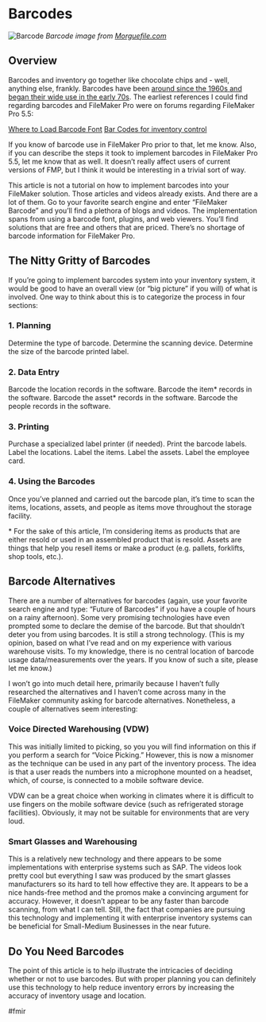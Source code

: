 # Barcodes
![Barcode](http://newleafdata.com/images/FMIR_barcode.jpg)
*Barcode image from [Morguefile.com](https://morguefile.com/search/morguefile/1/barcode/pop)*

## Overview
Barcodes and inventory go together like chocolate chips and  - well, anything else, frankly.  Barcodes have been [around since the 1960s and began their wide use in the early 70s](https://en.wikipedia.org/wiki/Barcode).  The earliest references I could find regarding barcodes and FileMaker Pro were on forums regarding FileMaker Pro 5.5:

[Where to Load Barcode Font](http://fmforums.com/topic/17311-where-to-load-barcode-font/)
[Bar Codes for inventory control](http://fmforums.com/topic/8348-bar-codes-for-inventory-control/)

If you know of barcode use in FileMaker Pro prior to that, let me know.  Also, if you can describe the steps it took to implement barcodes in FileMaker Pro 5.5, let me know that as well.  It doesn’t really affect users of current versions of FMP, but I think it would be interesting in a trivial sort of way.

This article is not a tutorial on how to implement barcodes into your FileMaker solution.  Those articles and videos already exists.  And there are a lot of them.  Go to your favorite search engine and enter “FileMaker Barcode” and you’ll find a plethora of blogs and videos.  The implementation spans from using a barcode font, plugins, and web viewers.  You’ll find solutions that are free and others that are priced.  There’s no shortage of barcode information for FileMaker Pro.

## The Nitty Gritty of Barcodes
If you’re going to implement barcodes system into your inventory system, it would be good to have an overall view (or “big picture” if you will) of what is involved.  One way to think about this is to categorize the process in four sections:

### 1. Planning
Determine the type of barcode.
Determine the scanning device.
Determine the size of the barcode printed label.

### 2. Data Entry
Barcode the location records in the software.
Barcode the item* records in the software.
Barcode the asset* records in the software.
Barcode the people records in the software.

### 3. Printing
Purchase a specialized label printer (if needed).
Print the barcode labels.
Label the locations.
Label the items.
Label the assets.
Label the employee card.

### 4. Using the Barcodes
Once you’ve planned and carried out the barcode plan, it’s time to scan the items, locations, assets, and people as items move throughout the storage facility. 

\* For the sake of this article, I’m considering items as products that are either resold or used in an assembled product that is resold.  Assets are things that help you resell items or make a product (e.g. pallets, forklifts, shop tools, etc.).

## Barcode Alternatives
There are a number of alternatives for barcodes (again, use your favorite search engine and type: “Future of Barcodes” if you have a couple of hours on a rainy afternoon).  Some very promising technologies have even prompted some to declare the demise of the barcode.  But that shouldn’t deter you from using barcodes.  It is still a strong technology. (This is my opinion, based on what I’ve read and on my experience with various warehouse visits.  To my knowledge, there is no central location of barcode usage data/measurements over the years.  If you know of such a site, please let me know.)

I won’t go into much detail here, primarily because I haven’t fully researched the alternatives and I haven’t come across many in the FileMaker community asking for barcode alternatives.  Nonetheless, a couple of alternatives seem interesting:

### Voice Directed Warehousing (VDW)
This was initially limited to picking, so you you will find information on this if you perform a search for “Voice Picking.”  However, this is now a misnomer as the technique can be used in any part of the inventory process.  The idea is that a user reads the numbers into a microphone mounted on a headset, which, of course, is connected to a mobile software device.   

VDW can be a great choice when working in climates where it is difficult to use fingers on the mobile software device (such as refrigerated storage facilities).  Obviously, it may not be suitable for environments that are very loud.

### Smart Glasses and Warehousing
This is a relatively new technology and there appears to be some implementations with enterprise systems such as SAP.  The videos look pretty cool but everything I saw was produced by the smart glasses manufacturers so its hard to tell how effective they are.  It appears to be a nice hands-free method and the promos make a convincing argument for accuracy.  However, it doesn’t appear to be any faster than barcode scanning, from what I can tell.  Still, the fact that companies are pursuing this technology and implementing it with enterprise inventory systems can be beneficial for Small-Medium Businesses in the near future.

## Do You Need Barcodes
The point of this article is to help illustrate the intricacies of deciding whether or not to use barcodes.  But with proper planning you can definitely use this technology to help reduce inventory errors by increasing the accuracy of inventory usage and location.



#fmir